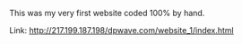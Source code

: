 This was my very first website coded 100% by hand.

Link: http://217.199.187.198/dpwave.com/website_1/index.html
